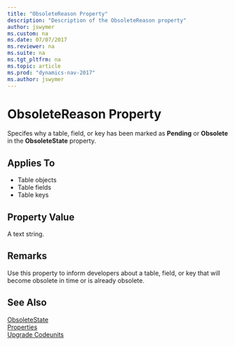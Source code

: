 ```yaml
---
title: "ObsoleteReason Property"
description: "Description of the ObsoleteReason property"
author: jswymer
ms.custom: na
ms.date: 07/07/2017
ms.reviewer: na
ms.suite: na
ms.tgt_pltfrm: na
ms.topic: article
ms.prod: "dynamics-nav-2017"
ms.author: jswymer
---
```

# ObsoleteReason Property
Specifes why a table, field, or key has been marked as **Pending** or **Obsolete** in the **ObsoleteState** property.   

## Applies To  

-   Table objects
-   Table fields
-   Table keys
  
## Property Value  
 A text string.

## Remarks  
Use this property to inform developers about a table, field, or key that will become obsolete in time or is already obsolete.

## See Also  
 [ObsoleteState](obsoletestate-property.md)  
 [Properties](Properties.md)  
 [Upgrade Codeunits](upgrade-codeunits.md)  

